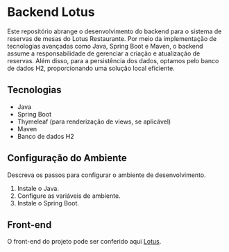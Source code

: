 # Backend Lotus 

Este repositório abrange o desenvolvimento do backend para o sistema de reservas de mesas do Lotus Restaurante. Por meio da implementação de tecnologias avançadas como Java, Spring Boot e Maven, o backend assume a responsabilidade de gerenciar a criação e atualização de reservas. Além disso, para a persistência dos dados, optamos pelo banco de dados H2, proporcionando uma solução local eficiente.

## Tecnologias

- Java
- Spring Boot
- Thymeleaf (para renderização de views, se aplicável)
- Maven
- Banco de dados H2
## Configuração do Ambiente

Descreva os passos para configurar o ambiente de desenvolvimento.

1. Instale o Java.
2. Configure as variáveis de ambiente.
3. Instale o Spring Boot.

## Front-end 
O front-end do projeto pode ser conferido aqui [Lotus](https://github.com/beea5/trabalho_html).

